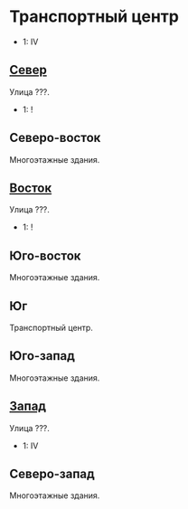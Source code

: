 # Транспортный центр

* 1:    IV

## [Север](./540120.md)

Улица ???.

* 1:    !

## Северо-восток

Многоэтажные здания.

## [Восток](./570130.md)

Улица ???.

* 1:    !

## Юго-восток

Многоэтажные здания.

## Юг

Транспортный центр.

## Юго-запад

Многоэтажные здания.

## [Запад](./520130.md)

Улица ???.

* 1:    IV

## Северо-запад

Многоэтажные здания.
